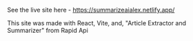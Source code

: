 See the live site here - https://summarizeaialex.netlify.app/

This site was made with React, Vite, and, "Article Extractor and Summarizer" from Rapid Api